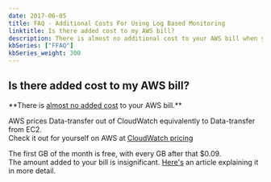```yaml
---
date: 2017-06-05
title: FAQ - Additional Costs For Using Log Based Monitoring
linktitle: Is there added cost to my AWS bill?
description: There is almost no additional cost to your AWS bill when you are using log based monitoring tools like Dashbird. 
kbSeries: ["FFAQ"]
kbSeries_weight: 300
---
```


<h2>
  <span class="h2 underlined bold">
    Is there added cost to my AWS bill?
  </span>
</h2>
**There is <u>almost no added cost</u> to your AWS bill.**

AWS prices Data-transfer out of CloudWatch equivalently to Data-transfer from EC2. <br>Check it out for yourself on AWS at <a href="https://aws.amazon.com/cloudwatch/pricing/" target='_blank'>CloudWatch pricing</a>

The first GB of the month is free, with every GB after that $0.09.<br>
The amount added to your bill is insignificant. [Here's](/blog/saving-money-switching-serverless/) an article explaining it in more detail.

<!-- - explain how data transfer works on AWS
- explain the ridiculously tiny price
- emphasis on insignificant add to cost
- link to article on _"cutting costs with going serverless"_ -->
